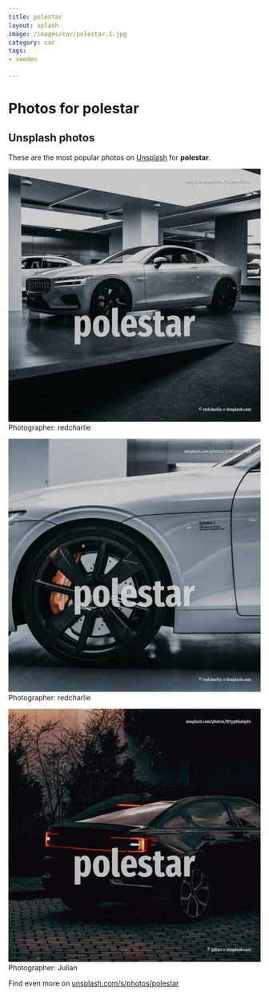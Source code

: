 ```yaml
---
title: polestar
layout: splash
image: /images/car/polestar.1.jpg
category: car
tags:
- sweden

---
```

# Photos for polestar
 
## Unsplash photos
These are the most popular photos on [Unsplash](https://unsplash.com) for **polestar**.
 
![polestar](/images/car/polestar.1.jpg)
Photographer:  redcharlie
 
![polestar](/images/car/polestar.2.jpg)
Photographer:  redcharlie
 
![polestar](/images/car/polestar.3.jpg)
Photographer:  Julian
 
Find even more on [unsplash.com/s/photos/polestar](https://unsplash.com/s/photos/polestar)
 
